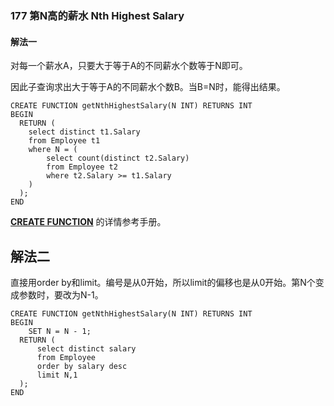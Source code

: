 ### 177 第N高的薪水 Nth Highest Salary

#### 解法一

对每一个薪水A，只要大于等于A的不同薪水个数等于N即可。

因此子查询求出大于等于A的不同薪水个数B。当B=N时，能得出结果。

```mysql
CREATE FUNCTION getNthHighestSalary(N INT) RETURNS INT
BEGIN
  RETURN (
    select distinct t1.Salary
    from Employee t1
    where N = (
        select count(distinct t2.Salary)
        from Employee t2
        where t2.Salary >= t1.Salary
    )
  );
END
```

**[CREATE FUNCTION](https://dev.mysql.com/doc/refman/8.0/en/create-function.html)** 的详情参考手册。

## 解法二

直接用order by和limit。编号是从0开始，所以limit的偏移也是从0开始。第N个变成参数时，要改为N-1。

```mysql
CREATE FUNCTION getNthHighestSalary(N INT) RETURNS INT
BEGIN
    SET N = N - 1;
  RETURN (  
      select distinct salary
      from Employee
      order by salary desc
      limit N,1
  );
END
```